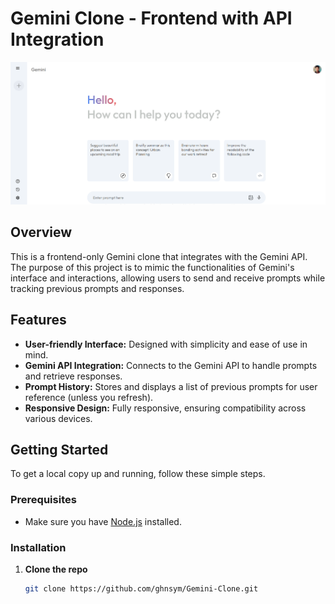 # Gemini Clone - Frontend with API Integration

![Project Logo/Preview Image](./assets/screenshot.png)

## Overview

This is a frontend-only Gemini clone that integrates with the Gemini API. The purpose of this project is to mimic the functionalities of Gemini's interface and interactions, allowing users to send and receive prompts while tracking previous prompts and responses. 

## Features

- **User-friendly Interface:** Designed with simplicity and ease of use in mind.
- **Gemini API Integration:** Connects to the Gemini API to handle prompts and retrieve responses.
- **Prompt History:** Stores and displays a list of previous prompts for user reference (unless you refresh).
- **Responsive Design:** Fully responsive, ensuring compatibility across various devices.


## Getting Started

To get a local copy up and running, follow these simple steps.

### Prerequisites

- Make sure you have [Node.js](https://nodejs.org/) installed.

### Installation

1. **Clone the repo**
   ```bash
   git clone https://github.com/ghnsym/Gemini-Clone.git
